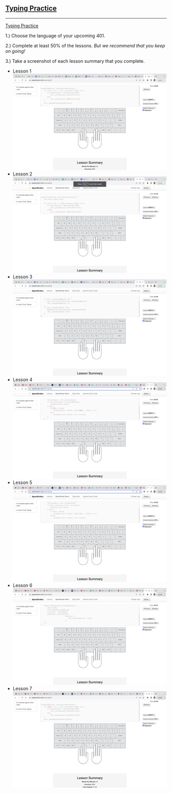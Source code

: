 ## [Typing Practice](https://codefellows.github.io/common_curriculum/prework/typing)
___

[Typing Practice](https://www.speedcoder.net/lessons/js/1/)

1.) Choose the language of your upcoming 401.

2.) Complete at least 50% of the lessons. *But we recommend that you keep on going!*

3.) Take a screenshot of each lesson summary that you complete.

* Lesson 1 ![Lesson 1](img/typing-lesson-01.png)
* Lesson 2 ![Lesson 2](img/typing-lesson-02.png)
* Lesson 3 ![Lesson 3](img/typing-lesson-03.png)
* Lesson 4 ![Lesson 4](img/typing-lesson-04.png)
* Lesson 5 ![Lesson 5](img/typing-lesson-05.png)
* Lesson 6 ![Lesson 6](img/typing-lesson-06.png)
* Lesson 7 ![Lesson 7](img/typing-lesson-07.png)



